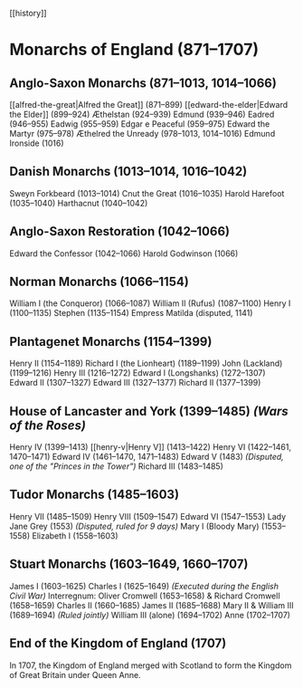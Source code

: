 [[history]]

# Monarchs of England (871–1707)

## Anglo-Saxon Monarchs (871–1013, 1014–1066)

[[alfred-the-great|Alfred the Great]] (871–899)
[[edward-the-elder|Edward the Elder]] (899–924)
Æthelstan (924–939)
Edmund (939–946)
Eadred (946–955)
Eadwig (955–959)
Edgar e Peaceful (959–975)
Edward the Martyr (975–978)
Æthelred the Unready (978–1013, 1014–1016)
Edmund Ironside (1016)

## Danish Monarchs (1013–1014, 1016–1042)

Sweyn Forkbeard (1013–1014)
Cnut the Great (1016–1035)
Harold Harefoot (1035–1040)
Harthacnut (1040–1042)

## Anglo-Saxon Restoration (1042–1066)

Edward the Confessor (1042–1066)
Harold Godwinson (1066)

## Norman Monarchs (1066–1154)

William I (the Conqueror) (1066–1087)
William II (Rufus) (1087–1100)
Henry I (1100–1135)
Stephen (1135–1154)
Empress Matilda (disputed, 1141)

## Plantagenet Monarchs (1154–1399)

Henry II (1154–1189)
Richard I (the Lionheart) (1189–1199)
John (Lackland) (1199–1216)
Henry III (1216–1272)
Edward I (Longshanks) (1272–1307)
Edward II (1307–1327)
Edward III (1327–1377)
Richard II (1377–1399)

## House of Lancaster and York (1399–1485) _(Wars of the Roses)_

Henry IV (1399–1413)
[[henry-v|Henry V]] (1413–1422)
Henry VI (1422–1461, 1470–1471)
Edward IV (1461–1470, 1471–1483)
Edward V (1483) _(Disputed, one of the "Princes in the Tower")_
Richard III (1483–1485)

## Tudor Monarchs (1485–1603)

Henry VII (1485–1509)
Henry VIII (1509–1547)
Edward VI (1547–1553)
Lady Jane Grey (1553) _(Disputed, ruled for 9 days)_
Mary I (Bloody Mary) (1553–1558)
Elizabeth I (1558–1603)

## Stuart Monarchs (1603–1649, 1660–1707)

James I (1603–1625)
Charles I (1625–1649) _(Executed during the English Civil War)_
Interregnum: Oliver Cromwell (1653–1658) & Richard Cromwell (1658–1659)
Charles II (1660–1685)
James II (1685–1688)
Mary II & William III (1689–1694) _(Ruled jointly)_
William III (alone) (1694–1702)
Anne (1702–1707)

## End of the Kingdom of England (1707)

In 1707, the Kingdom of England merged with Scotland to form the Kingdom of Great Britain under Queen Anne.

